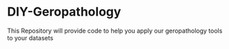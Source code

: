 # DIY-Geropathology
This Repository will provide code to help you apply our geropathology tools to your datasets
